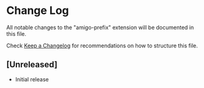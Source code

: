 # Change Log

All notable changes to the "amigo-prefix" extension will be documented in this file.

Check [Keep a Changelog](http://keepachangelog.com/) for recommendations on how to structure this file.

## [Unreleased]

- Initial release